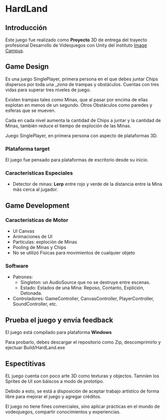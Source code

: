 # HardLand

## Introducción
Este juego fue realizado como **Proyecto** 3D de entrega del trayecto profesional Desarrollo de Videojuegos con Unity del instituto [Image Campus](https://www.imagecampus.edu.ar).

## Game Design
Es una juego SinglePlayer, primera persona en el que debes juntar Chips dispersos por toda una __zona_ de trampas y obstáculos. Cuentas con tres vidas para superar tres niveles de juego.

Existen trampas tales como Minas, que al pasar por encima de ellas explotan en menos de un segundo. Otros Obstáculos como paredes y esferas que se mueven.

Cada en cada nivel aumenta la cantidad de Chips a juntar y la cantidad de Minas, también reduce el tiempo de exploción de las Minas.

Juego SinglePlayer, en primera persona con aspecto de plataformas 3D.

### Plataforma target
El juego fue pensado para plataformas de escritorio desde su inicio.

### Características Especiales
- Detector de minas: __Lerp__ entre rojo y verde de la distancia entre la Mina más cerca al jugador.

## Game Development

### Características de Motor
- UI Canvas
- Animaciones de UI
- Partículas: exploción de Minas
- Pooling de Minas y Chips
- No se utilizó Fisicas para movimientos de cualquier objeto

### Software
- Patrones: 
  - Singleton: un AudioSource que no se destruye entre escenas. 
  - Estado: Estados de una Mina: Reposo, Contanto, Explición, Detonada.
- Controladores: GameController, CanvasController, PlayerController, SoundController, etc.

## Prueba el juego y envía feedback
El juego está compilado para plataforma **Windows**

Para probarlo, debes descargar el repositorio como Zip, descomprimirlo y ejectuar Build/HardLand.exe

## Espectitivas
EL juego cuenta con poco arte 3D como texturas y objectos. Tamníen los Sprites de UI son báiscos a modo de prototipo.

Debido a esto, se está a disposición de aceptar trabajo artístico de forma libre para mejorar el juego y agregar créditos.

El juego no tiene fines comerciales, sino aplicar prácticas en el mundo de vodeojuegos, compartir conocimientos y experiencias.






